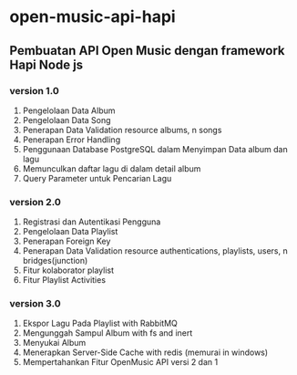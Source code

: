 # **open-music-api-hapi**

## Pembuatan API Open Music dengan framework Hapi Node js

### version 1.0
1. Pengelolaan Data Album
2. Pengelolaan Data Song
3. Penerapan Data Validation resource albums, n songs
4. Penerapan Error Handling
5. Penggunaan Database PostgreSQL dalam Menyimpan Data album dan lagu
6. Memunculkan daftar lagu di dalam detail album
7. Query Parameter untuk Pencarian Lagu

### version 2.0
1. Registrasi dan Autentikasi Pengguna
2. Pengelolaan Data Playlist 
3. Penerapan Foreign Key
4. Penerapan Data Validation resource authentications, playlists, users, n bridges(junction)
5. Fitur kolaborator playlist
6. Fitur Playlist Activities 

### version 3.0
1. Ekspor Lagu Pada Playlist with RabbitMQ
2. Mengunggah Sampul Album with fs and inert
3. Menyukai Album
4. Menerapkan Server-Side Cache with redis (memurai in windows)
5. Mempertahankan Fitur OpenMusic API versi 2 dan 1
